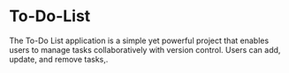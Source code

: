 # To-Do-List
The To-Do List application is a simple yet powerful project that enables users to manage tasks collaboratively with version control. Users can add, update, and remove tasks,.
